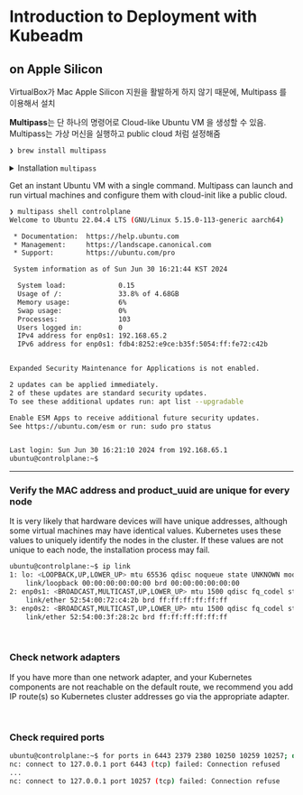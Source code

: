 # Introduction to Deployment with Kubeadm

## on Apple Silicon

VirtualBox가 Mac Apple Silicon 지원을 활발하게 하지 않기 때문에, Multipass 를 이용해서 설치


**Multipass**는 단 하나의 명령어로 Cloud-like Ubuntu VM 을 생성할 수 있음. Multipass는 가상 머신을 실행하고 public cloud 처럼 설정해줌 


```bash
❯ brew install multipass
```


<details>
<summary>Installation <code>multipass</code></summary>

```
❯ brew install multipass
controlplane
Deleting controlplane
Launching controlplane
Launched: controlplane
controlplane booted!
Launching node01
Launched: node01
node01 booted!
Launching node02
Launched: node02
node02 booted!
Setting hostnames
++ netstat -rn -f inet
++ grep '^default.*en0'
++ awk '{print $2}'
++ awk 'BEGIN { FS="." } { printf "%s.%s.%s", $1, $2, $3 }'
+ network=192.168.0
+ '[' -f /tmp/hostentries ']'
+ for node in controlplane '$workers'
+ '[' BRIDGE = BRIDGE ']'
++ multipass info controlplane --format json
++ jq -r --arg nw 192.168.0 'first( .info[] )| .ipv4  | .[] | select(startswith($nw))'
+ ip=192.168.0.250
+ echo '192.168.0.250 controlplane'
+ for node in controlplane '$workers'
+ '[' BRIDGE = BRIDGE ']'
++ multipass info node01 --format json
++ jq -r --arg nw 192.168.0 'first( .info[] )| .ipv4  | .[] | select(startswith($nw))'
+ ip=192.168.0.251
+ echo '192.168.0.251 node01'
+ for node in controlplane '$workers'
+ '[' BRIDGE = BRIDGE ']'
++ multipass info node02 --format json
++ jq -r --arg nw 192.168.0 'first( .info[] )| .ipv4  | .[] | select(startswith($nw))'
+ ip=192.168.0.252
+ echo '192.168.0.252 node02'
+ for node in controlplane '$workers'
+ multipass transfer /tmp/hostentries controlplane:/tmp/
+ multipass transfer /Users/gyeongsun/git/kodekloud/certified-kubernetes-administrator-course/kubeadm-clusters/apple-silicon/scripts/01-setup-hosts.sh controlplane:/tmp/
+ multipass exec controlplane -- /tmp/01-setup-hosts.sh BRIDGE 192.168.0
192.168.0.250 controlplane
192.168.0.251 node01
192.168.0.252 node02
^@+ for node in controlplane '$workers'
+ multipass transfer /tmp/hostentries node01:/tmp/
+ multipass transfer /Users/gyeongsun/git/kodekloud/certified-kubernetes-administrator-course/kubeadm-clusters/apple-silicon/scripts/01-setup-hosts.sh node01:/tmp/
+ multipass exec node01 -- /tmp/01-setup-hosts.sh BRIDGE 192.168.0
192.168.0.250 controlplane
192.168.0.251 node01
192.168.0.252 node02
+ for node in controlplane '$workers'
+ multipass transfer /tmp/hostentries node02:/tmp/
+ multipass transfer /Users/gyeongsun/git/kodekloud/certified-kubernetes-administrator-course/kubeadm-clusters/apple-silicon/scripts/01-setup-hosts.sh node02:/tmp/
+ multipass exec node02 -- /tmp/01-setup-hosts.sh BRIDGE 192.168.0
192.168.0.250 controlplane
192.168.0.251 node01
192.168.0.252 node02
+ echo -e '\033[1;32mDone!\033[0m'
Done!
+ '[' '' = -auto ']'
```

</details>

Get an instant Ubuntu VM with a single command. Multipass can launch and run virtual machines and configure them with cloud-init like a public cloud.


```Bash
❯ multipass shell controlplane
Welcome to Ubuntu 22.04.4 LTS (GNU/Linux 5.15.0-113-generic aarch64)

 * Documentation:  https://help.ubuntu.com
 * Management:     https://landscape.canonical.com
 * Support:        https://ubuntu.com/pro

 System information as of Sun Jun 30 16:21:44 KST 2024

  System load:             0.15
  Usage of /:              33.8% of 4.68GB
  Memory usage:            6%
  Swap usage:              0%
  Processes:               103
  Users logged in:         0
  IPv4 address for enp0s1: 192.168.65.2
  IPv6 address for enp0s1: fdb4:8252:e9ce:b35f:5054:ff:fe72:c42b


Expanded Security Maintenance for Applications is not enabled.

2 updates can be applied immediately.
2 of these updates are standard security updates.
To see these additional updates run: apt list --upgradable

Enable ESM Apps to receive additional future security updates.
See https://ubuntu.com/esm or run: sudo pro status


Last login: Sun Jun 30 16:21:10 2024 from 192.168.65.1
ubuntu@controlplane:~$
```

---

### Verify the MAC address and product_uuid are unique for every node

It is very likely that hardware devices will have unique addresses, although some virtual machines may have identical values. Kubernetes uses these values to uniquely identify the nodes in the cluster. If these values are not unique to each node, the installation process may fail.

```Bash
ubuntu@controlplane:~$ ip link
1: lo: <LOOPBACK,UP,LOWER_UP> mtu 65536 qdisc noqueue state UNKNOWN mode DEFAULT group default qlen 1000
    link/loopback 00:00:00:00:00:00 brd 00:00:00:00:00:00
2: enp0s1: <BROADCAST,MULTICAST,UP,LOWER_UP> mtu 1500 qdisc fq_codel state UP mode DEFAULT group default qlen 1000
    link/ether 52:54:00:72:c4:2b brd ff:ff:ff:ff:ff:ff
3: enp0s2: <BROADCAST,MULTICAST,UP,LOWER_UP> mtu 1500 qdisc fq_codel state UP mode DEFAULT group default qlen 1000
    link/ether 52:54:00:3f:28:2c brd ff:ff:ff:ff:ff:ff
```

<br>

### Check network adapters
If you have more than one network adapter, and your Kubernetes components are not reachable on the default route, we recommend you add IP route(s) so Kubernetes cluster addresses go via the appropriate adapter.

<br>

### Check required ports

```Bash
ubuntu@controlplane:~$ for ports in 6443 2379 2380 10250 10259 10257; do nc 127.0.0.1 $ports -v; done;
nc: connect to 127.0.0.1 port 6443 (tcp) failed: Connection refused
...
nc: connect to 127.0.0.1 port 10257 (tcp) failed: Connection refuse
```

